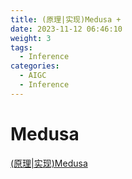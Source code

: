 ```yaml
---
title: (原理|实现)Medusa +
date: 2023-11-12 06:46:10
weight: 3
tags:
  - Inference
categories: 
  - AIGC
  - Inference 
---
```


<p></p>
<!-- more -->

# Medusa
[(原理|实现)Medusa](https://candied-skunk-1ca.notion.site/Medusa-31e27ea0a51d4c818c804a654a3c839a?pvs=4)
